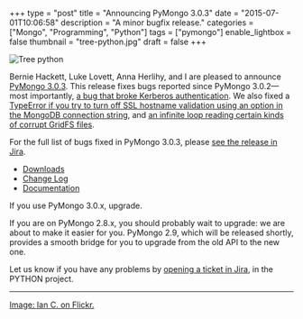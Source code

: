 +++
type = "post"
title = "Announcing PyMongo 3.0.3"
date = "2015-07-01T10:06:58"
description = "A minor bugfix release."
categories = ["Mongo", "Programming", "Python"]
tags = ["pymongo"]
enable_lightbox = false
thumbnail = "tree-python.jpg"
draft = false
+++

<p><img style="display:block; margin-left:auto; margin-right:auto;" src="tree-python.jpg" alt="Tree python" title="Tree python" /></p>
<p>Bernie Hackett, Luke Lovett, Anna Herlihy, and I are pleased to announce <a href="https://pypi.python.org/pypi/pymongo/3.0.3">PyMongo 3.0.3</a>. This release fixes bugs reported since PyMongo 3.0.2&mdash;most importantly, <a href="https://jira.mongodb.org/browse/PYTHON-932">a bug that broke Kerberos authentication</a>. We also fixed a <a href="https://jira.mongodb.org/browse/PYTHON-934">TypeError if you try to turn off SSL hostname validation using an option in the MongoDB connection string</a>, and <a href="https://jira.mongodb.org/browse/PYTHON-951">an infinite loop reading certain kinds of corrupt GridFS files</a>.</p>
<p>For the full list of bugs fixed in PyMongo 3.0.3, please <a href="https://jira.mongodb.org/browse/PYTHON/fixforversion/15528">see the release in Jira</a>.</p>
<ul>
<li><a href="http://pypi.python.org/pypi/pymongo/3.0.3">Downloads</a></li>
<li><a href="http://api.mongodb.org/python/3.0.3/changelog.html">Change Log</a> </li>
<li><a href="http://api.mongodb.org/python/3.0.3/index.html">Documentation</a></li>
</ul>
<p>If you use PyMongo 3.0.x, upgrade.</p>
<p>If you are on PyMongo 2.8.x, you should probably wait to upgrade: we are about to make it easier for you. PyMongo 2.9, which will be released shortly, provides a smooth bridge for you to upgrade from the old API to the new one.</p>
<p>Let us know if you have any problems by <a href="https://jira.mongodb.org/browse/PYTHON">opening a ticket in Jira</a>, in the PYTHON project.</p>
<hr />
<p><a href="https://www.flickr.com/photos/nasmac/531138641">Image: Ian C. on Flickr.</a></p>
    